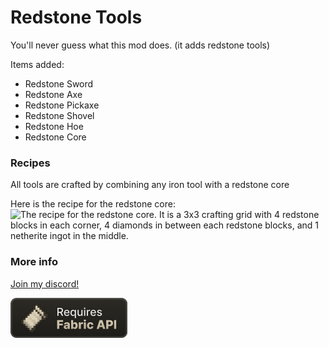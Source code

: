 # Redstone Tools

You'll never guess what this mod does. (it adds redstone tools)

Items added:

- Redstone Sword
- Redstone Axe
- Redstone Pickaxe
- Redstone Shovel
- Redstone Hoe
- Redstone Core

### Recipes

All tools are crafted by combining any iron tool with a redstone core

Here is the recipe for the redstone core:
![The recipe for the redstone core. It is a 3x3 crafting grid with 4 redstone blocks in each corner, 4 diamonds in between each redstone blocks, and 1 netherite ingot in the middle.](https://github.com/user-attachments/assets/d8299685-5b03-45e1-99dc-c6004bf4ba88)

### More info

[Join my discord!](https://discord.gg/H7WbRGDwJJ)

![Requires Fabric API badge from Devin's badges.](https://github.com/intergrav/devins-badges/blob/v3/assets/cozy/requires/fabric-api_64h.png?raw=true)

